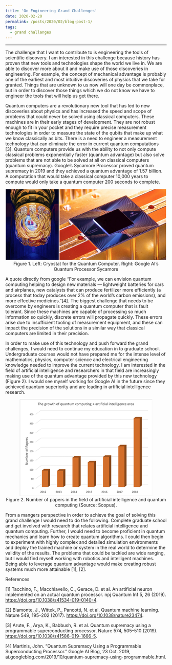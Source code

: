 ```yaml
---
title: 'On Engineering Grand Challenges'
date: 2020-02-20
permalink: /posts/2020/02/blog-post-1/
tags:
  - grand challanges
---
```


------

The challenge that I want to contribute to is engineering the tools of scientific discovery. I am interested in this challenge because history has proven that new tools and technologies shape the world we live in. We are able to discover more about it and make use of those discoveries in engineering. For example, the concept of mechanical advantage is probably one of the earliest and most intuitive discoveries of physics that we take for granted. Things that are unknown to us now will one day be commonplace, but in order to discover those things which we do not know we have to engineer the tools that will help us get there. 

Quantum computers are a revolutionary new tool that has led to new discoveries about physics and has increased the speed and scope of problems that could never be solved using classical computers. These machines are in their early stages of development. They are not robust enough to fit in your pocket and they require precise measurement technologies in order to measure the state of the qubits that make up what we know classically as bits. There is a need to engineer a measurement technology that can eliminate the error in current quantum computations [3]. Quantum computers provide us with the ability to not only compute classical problems exponentially faster (quantum advantage) but also solve problems that are not able to be solved at all on classical computers (quantum supremacy). Google’s Sycamore Processor proved quantum supremacy in 2019 and they achieved a quantum advantage of 1.57 billion. A computation that would take a classical computer 10,000 years to compute would only take a quantum computer 200 seconds to complete.

<p align="center">
<img src='/images/cryostat_sycamore.png'>
<br>
Figure 1. Left: Cryostat for the Quantum Computer. Right: Google AI’s Quantum Processor Sycamore 
</p>

A quote directly from google “For example, we can envision quantum computing helping to design new materials — lightweight batteries for cars and airplanes, new catalysts that can produce fertilizer more efficiently (a process that today produces over 2% of the world’s carbon emissions), and more effective medicines.”[4]. The biggest challenge that needs to be overcome by engineers is creating a quantum computer that is fault tolerant. Since these machines are capable of processing so much information so quickly, discrete errors will propagate quickly. These errors arise due to insufficient tooling of measurement equipment, and these can impact the precision of the solutions in a similar way that classical computers are limited in their precision. 

In order to make use of this technology and push forward the grand challenges, I would need to continue my education in to graduate school. Undergraduate courses would not have prepared me for the intense level of mathematics, physics, computer science and electrical engineering knowledge needed to improve the current technology. I am interested in the field of artificial intelligence and researchers in that field are increasingly making use of the quantum advantage provided by this new technology (Figure 2). I would see myself working for Google AI in the future since they achieved quantum superiority and are leading in artificial intelligence research.

<p align="center">
<img src='/images/scopus_qc.png'>
<br>
Figure 2. Number of papers in the field of artificial intelligence and quantum computing (Source: Scopus).
</p>

From a mangers perspective in order to achieve the goal of solving this grand challenge I would need to do the following. Complete graduate school and get involved with research that relates artificial intelligence and quantum computing. Further, I would need to become proficient in quantum mechanics and learn how to create quantum algorithms. I could then begin to experiment with highly complex and detailed simulation environments and deploy the trained machine or system in the real world to determine the validity of the results. The problems that could be tackled are wide ranging, but I would find myself working with robotics and intelligent machines. Being able to leverage quantum advantage would make creating robust systems much more attainable [1], [2].

References

[1]	Tacchino, F., Macchiavello, C., Gerace, D. et al. An artificial neuron implemented on an actual quantum processor. npj Quantum Inf 5, 26 (2019). https://doi.org/10.1038/s41534-019-0140-4.

[2]	Biamonte, J., Wittek, P., Pancotti, N. et al. Quantum machine learning. Nature 549, 195–202 (2017). https://doi.org/10.1038/nature23474.

[3]	Arute, F., Arya, K., Babbush, R. et al. Quantum supremacy using a programmable superconducting processor. Nature 574, 505–510 (2019). https://doi.org/10.1038/s41586-019-1666-5.

[4]	Martinis, John. “Quantum Supremacy Using a Programmable Superconducting Processor.” Google AI Blog, 23 Oct. 2019, ai.googleblog.com/2019/10/quantum-supremacy-using-programmable.html.
